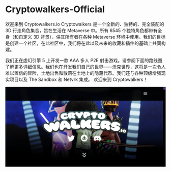 # Cryptowalkers-Official

欢迎来到 Cryptowalkers.io
Cryptowalkers 是一个全新的、独特的、完全装配的 3D 行走角色集合，旨在生活在 Metaverse 中。所有 6545 个独特角色都带有全身（和自定义 3D 背景），供其所有者在各种 Metaverse 环境中使用。我们的目标是创建一个社区，在此社区中，我们将在此以及未来的收藏和插件的基础上共同构建。

我们正在虚幻引擎 5 上开发一款 AAA 多人 P2E 射击游戏。请参阅下面的路线图了解更多详细信息。我们也在开发我们自己的世界——沃克世界，这将是一次令人难以置信的冒险，土地出售和散落在土地上的隐藏代币。我们还与各种顶级增强现实项目以及 The Sandbox 和 Netvrk 集成。 欢迎来到 Cryptowalkers！

![NFT](CRY.png)
